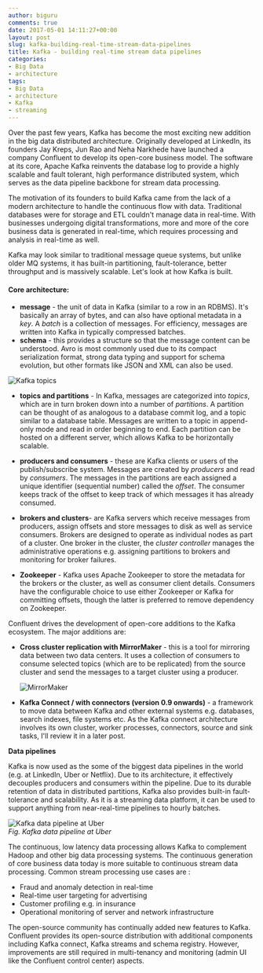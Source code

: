 ```yaml
---
author: biguru
comments: true
date: 2017-05-01 14:11:27+00:00
layout: post
slug: kafka-building-real-time-stream-data-pipelines
title: Kafka - building real-time stream data pipelines
categories:
- Big Data
- architecture
tags:
- Big Data
- architecture
- Kafka
- streaming
---
```


Over the past few years, Kafka has become the most exciting new addition in the big data distributed architecture. Originally developed at LinkedIn, its founders Jay Kreps, Jun Rao and Neha Narkhede have launched a company Confluent to develop its open-core business model. The software at its core, Apache Kafka reinvents the database log to provide a highly scalable and fault tolerant, high performance distributed system, which serves as the data pipeline backbone for stream data processing.

The motivation of its founders to build Kafka came from the lack of a modern architecture to handle the continuous flow with data. Traditional databases were for storage and ETL couldn't manage data in real-time. With businesses undergoing digital transformations, more and more of the core business data is generated in real-time, which requires processing and analysis in real-time as well. 

Kafka may look similar to traditional message queue systems, but unlike older MQ systems, it has built-in partitioning, fault-tolerance, better throughput and is massively scalable. Let's look at how Kafka is built.

#### Core architecture: ####

- **message** - the unit of data in Kafka (similar to a row in an RDBMS). It's basically an array of bytes, and can also have optional metadata in a *key*.  A *batch* is a collection of messages. For efficiency, messages are written into Kafka in typically compressed batches.  
- **schema** - this provides a structure so that the message content can be understood. Avro is most commonly used due to its compact serialization format, strong data typing and support for schema evolution, but other formats like JSON and XML can also be used.

![Kafka topics](/post/kafka-topics.png)

- **topics and partitions** - In Kafka, messages are categorized into *topics*, which are in turn broken down into a number of *partitions*.  A partition can be thought of as analogous to a database commit log, and a topic similar to a database table. Messages are written to a topic in append-only mode and read in order beginning to end. Each partition can be hosted on a different server, which allows Kafka to be horizontally scalable.

- **producers and consumers** - these are Kafka clients or users of the publish/subscribe system. Messages are created by *producers* and read by *consumers*. The messages in the partitions are each assigned a unique identifier (sequential number) called the *offset*. The consumer keeps track of the offset to keep track of which messages it has already consumed. 

- **brokers and clusters**-  are Kafka servers which receive messages from producers, assign offsets and store messages to disk as well as service consumers. Brokers are designed to operate as individual nodes as part of a cluster. One broker in the cluster, the *cluster controller* manages the administrative operations e.g. assigning partitions to brokers and monitoring for broker failures.

- **Zookeeper** - Kafka uses Apache Zookeeper to store the metadata for the brokers or the cluster, as well as consumer client details. Consumers have the configurable choice to use either Zookeeper or Kafka for committing offsets, though the latter is preferred to remove dependency on Zookeeper.

  

Confluent drives the development of open-core additions to the Kafka ecosystem. The major additions are:

- **Cross cluster replication with MirrorMaker** - this is a tool for mirroring data between two data centers. It uses a collection of consumers to consume selected topics (which are to be replicated) from the source cluster and send the messages to a target cluster using a producer.

  ![MirrorMaker](/post/mirrormaker.png)  

- **Kafka Connect / with connectors (version 0.9 onwards)** - a framework to move data between Kafka and other external systems e.g. databases, search indexes, file systems etc. As the Kafka connect architecture involves its own cluster, worker processes, connectors, source and sink tasks, I'll review it in a later post.

  

**Data pipelines**

Kafka is now used as the some of the biggest data pipelines in the world (e.g. at LinkedIn, Uber or Netflix). Due to its architecture, it effectively decouples producers and consumers within the pipeline. Due to its durable retention of data in distributed partitions, Kafka also provides built-in fault-tolerance and scalability. As it is a streaming data platform, it can be used to support anything from near-real-time pipelines to hourly batches. 

![Kafka data pipeline at Uber](/post/kafka-data-pipeline-uber.png)  
*Fig. Kafka data pipeline at Uber*  

The continuous, low latency data processing allows Kafka to complement Hadoop and other big data processing systems. The continuous generation of core business data today is more suitable to continuous stream data processing. Common stream processing use cases are :

- Fraud and anomaly detection in real-time 
- Real-time user targeting for advertising
- Customer profiling e.g. in insurance
- Operational monitoring of server and network infrastructure 

The open-source community has continually added new features to Kafka. Confluent provides its open-source distribution with additional components including Kafka connect, Kafka streams and schema registry. However, improvements are still required in multi-tenancy and monitoring (admin UI like the Confluent control center) aspects. 

